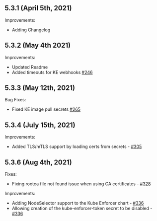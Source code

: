## 5.3.1 (April 5th, 2021)

Improvements:
* Adding Changelog

## 5.3.2 (May 4th 2021)

Improvements:
* Updated Readme
* Added timeouts for KE webhooks [#246](https://github.com/aquasecurity/aqua-helm/pull/246)

## 5.3.3 (May 12th, 2021)

Bug Fixes:
* Fixed KE image pull secrets [#265](https://github.com/aquasecurity/aqua-helm/pull/265)

## 5.3.4 (July 15th, 2021)

Improvements:
* Added TLS/mTLS support by loading certs from secrets - [#305](https://github.com/aquasecurity/aqua-helm/pull/305)

## 5.3.6 (Aug 4th, 2021)

Fixes:
* Fixing rootca file not found issue when using CA certificates - [#328](https://github.com/aquasecurity/aqua-helm/pull/328)

Improvements:
* Adding NodeSelector support to the Kube Enforcer chart - [#336](https://github.com/aquasecurity/aqua-helm/pull/336)
* Allowing creation of the kube-enforcer-token secret to be disabled - [#336](https://github.com/aquasecurity/aqua-helm/pull/336)